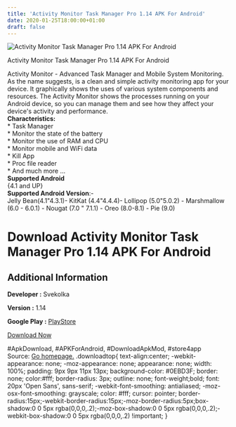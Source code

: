 ```yaml
---
title: 'Activity Monitor Task Manager Pro 1.14 APK For Android'
date: 2020-01-25T18:00:00+01:00
draft: false
---
```


![Activity Monitor Task Manager Pro 1.14 APK For Android](https://i0.wp.com/apkhome.net/wp-content/uploads/2020/01/Activity-Monitor-Task-Manager-Pro-1.14.png "Activity Monitor Task Manager Pro 1.14 APK For Android")

  

Activity Monitor Task Manager Pro 1.14 APK For Android

Activity Monitor - Advanced Task Manager and Mobile System Monitoring.  
As the name suggests, is a clean and simple activity monitoring app for your device. It graphically shows the uses of various system components and resources. The Activity Monitor shows the processes running on your Android device, so you can manage them and see how they affect your device's activity and performance.  
**Characteristics:**  
\* Task Manager  
\* Monitor the state of the battery  
\* Monitor the use of RAM and CPU  
\* Monitor mobile and WiFi data  
\* Kill App  
\* Proc file reader  
\* And much more ...  
**Supported Android**  
{4.1 and UP}  
**Supported Android Version**:-  
Jelly Bean(4.1"4.3.1)- KitKat (4.4"4.4.4)- Lollipop (5.0"5.0.2) - Marshmallow (6.0 - 6.0.1) - Nougat (7.0 " 7.1.1) - Oreo (8.0-8.1) - Pie (9.0)

Download Activity Monitor Task Manager Pro 1.14 APK For Android
===============================================================

Additional Information
----------------------

**Developer :** Svekolka

**Version :** 1.14

**Google Play :** [PlayStore](https://play.google.com/store/apps/details?id=com.ddm.deviceinfo&hl=en)

  

[Download Now](https://store4app.co/post/activity-monitor-task-manager-pro-1-14-apk-for-android_1579875748)

  
#ApkDownload, #APKForAndroid, #DownloadApkMod, #store4app  
Source: [Go homepage.](https://store4app.co/post/activity-monitor-task-manager-pro-1-14-apk-for-android_1579875748) .downloadtop{ text-align:center; -webkit-appearance: none; -moz-appearance: none; appearance: none; width: 100%; padding: 9px 9px 11px 13px; background-color: #0EBD3F; border: none; color:#fff; border-radius: 3px; outline: none; font-weight;bold; font: 20px 'Open Sans', sans-serif; -webkit-font-smoothing: antialiased; -moz-osx-font-smoothing: grayscale; color: #fff; cursor: pointer; border-radius:15px;-webkit-border-radius:15px;-moz-border-radius:5px;box-shadow:0 0 5px rgba(0,0,0,.2);-moz-box-shadow:0 0 5px rgba(0,0,0,.2);-webkit-box-shadow:0 0 5px rgba(0,0,0,.2) !important; }